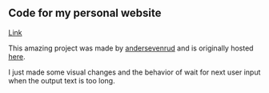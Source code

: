 ## Code for my personal website

[Link](https://fabioseixas.github.io/)

This amazing project was made by [andersevenrud](https://github.com/andersevenrud) and is originally hosted [here](https://github.com/andersevenrud/retro-css-shell-demo).

I just made some visual changes and the behavior of wait for next user input when the output text is too long.
